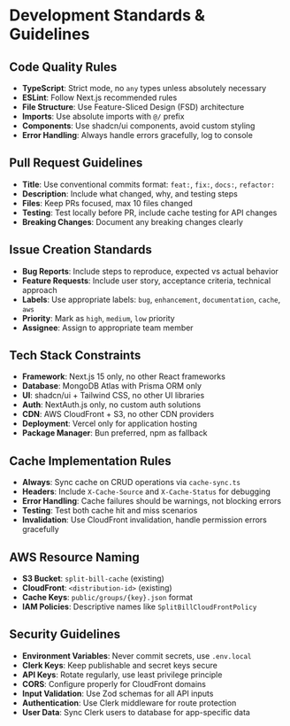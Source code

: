 # Development Standards & Guidelines

## Code Quality Rules
- **TypeScript**: Strict mode, no `any` types unless absolutely necessary
- **ESLint**: Follow Next.js recommended rules
- **File Structure**: Use Feature-Sliced Design (FSD) architecture
- **Imports**: Use absolute imports with `@/` prefix
- **Components**: Use shadcn/ui components, avoid custom styling
- **Error Handling**: Always handle errors gracefully, log to console

## Pull Request Guidelines
- **Title**: Use conventional commits format: `feat:`, `fix:`, `docs:`, `refactor:`
- **Description**: Include what changed, why, and testing steps
- **Files**: Keep PRs focused, max 10 files changed
- **Testing**: Test locally before PR, include cache testing for API changes
- **Breaking Changes**: Document any breaking changes clearly

## Issue Creation Standards
- **Bug Reports**: Include steps to reproduce, expected vs actual behavior
- **Feature Requests**: Include user story, acceptance criteria, technical approach
- **Labels**: Use appropriate labels: `bug`, `enhancement`, `documentation`, `cache`, `aws`
- **Priority**: Mark as `high`, `medium`, `low` priority
- **Assignee**: Assign to appropriate team member

## Tech Stack Constraints
- **Framework**: Next.js 15 only, no other React frameworks
- **Database**: MongoDB Atlas with Prisma ORM only
- **UI**: shadcn/ui + Tailwind CSS, no other UI libraries
- **Auth**: NextAuth.js only, no custom auth solutions
- **CDN**: AWS CloudFront + S3, no other CDN providers
- **Deployment**: Vercel only for application hosting
- **Package Manager**: Bun preferred, npm as fallback

## Cache Implementation Rules
- **Always**: Sync cache on CRUD operations via `cache-sync.ts`
- **Headers**: Include `X-Cache-Source` and `X-Cache-Status` for debugging
- **Error Handling**: Cache failures should be warnings, not blocking errors
- **Testing**: Test both cache hit and miss scenarios
- **Invalidation**: Use CloudFront invalidation, handle permission errors gracefully

## AWS Resource Naming
- **S3 Bucket**: `split-bill-cache` (existing)
- **CloudFront**: `<distribution-id>` (existing)
- **Cache Keys**: `public/groups/{key}.json` format
- **IAM Policies**: Descriptive names like `SplitBillCloudFrontPolicy`

## Security Guidelines
- **Environment Variables**: Never commit secrets, use `.env.local`
- **Clerk Keys**: Keep publishable and secret keys secure
- **API Keys**: Rotate regularly, use least privilege principle
- **CORS**: Configure properly for CloudFront domains
- **Input Validation**: Use Zod schemas for all API inputs
- **Authentication**: Use Clerk middleware for route protection
- **User Data**: Sync Clerk users to database for app-specific data